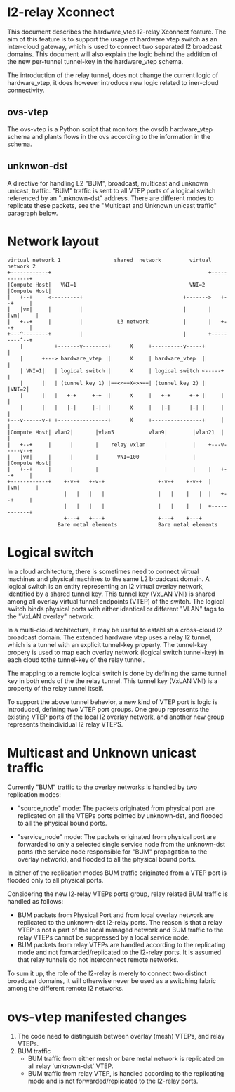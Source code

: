 l2-relay Xconnect
=================
This document describes the hardware_vtep l2-relay Xconnect feature.
The aim of this feature is to support the usage of hardware vtep switch as
an inter-cloud gateway, which is used to connect two separated l2 broadcast
domains. This document will also explain the logic behind the addition of the 
new per-tunnel tunnel-key in the hardware_vtep schema.  

The introduction of the relay tunnel, does not change the current logic of 
hardware_vtep, it does however introduce new logic related to iner-cloud
connectivity.

ovs-vtep
---------
The ovs-vtep is a Python script that monitors the ovsdb hardware_vtep schema 
and plants flows in the ovs according to the information in the schema.

unknwon-dst
-----------
A directive for handling L2 "BUM", broadcast, multicast and unknown unicast,
traffic.  "BUM" traffic is sent to all VTEP ports of a logical switch
referenced by an "unknown-dst" address. There are different modes to 
replicate these packets, see the "Multicast and Unknown unicast traffic"
paragraph below.


Network layout
==============

    virtual network 1                 shared  network         virtual network 2 
    +------------+                                                  +------------+
    |Compute Host|   VNI=1                                    VNI=2 |Compute Host|
    |   +--+     <---------+                                +------->   +--+     |
    |   |vm|     |         |                                |       |   |vm|     |
    |   +--+     |         |           L3 network           |       |   +--+     |
    +---^--------+         |                                |       +---------^--+
        |          +-------v--------+      X     +----------v-----+           |   
        |      +---> hardware_vtep  |      X     | hardware_vtep  |           |   
        | VNI=1|   | logical switch |      X     | logical switch <-----+     |   
        |      |   | (tunnel_key 1) |==<<==X=>>==| (tunnel_key 2) |     |VNI=2|   
        |      |   |   +-+     +-+  |      X     |   +-+      +-+ |     |     |   
        |      |   |   |-|     |-|  |      X     |   |-|      |-| |     |     |   
    +---v------v-+ +----------------+      X     +----------------+     |     |   
    |Compute Host| vlan2|       |vlan5           vlan9|        |vlan21  |     |   
    |   +--+     |      |       |    relay vxlan      |        |    +---v-----v--+
    |   |vm|     |      |       |      VNI=100        |        |    |Compute Host|
    |   +--+     |      |       |                     |        |    |   +--+     |
    +------------+    +-v-+   +-v-+                 +-v-+    +-v-+  |   |vm|     |
                      |   |   |   |                 |   |    |   |  |   +--+     |
                      |   |   |   |                 |   |    |   |  +------------+
                      +---+   +---+                 +---+    +---+                
                    Bare metal elements             Bare metal elements

Logical switch
===============
In a cloud architecture, there is sometimes need to connect virtual machines
and physical machines to the same L2 broadcast domain.
A logical switch is an entity representing an l2 virtual overlay network,
identified by a shared tunnel key. This tunnel key (VxLAN VNI) is shared among
all overlay virtual tunnel endpoints (VTEP) of the switch.
The logical switch binds physical ports with either identical or different
"VLAN" tags to the "VxLAN overlay" network.

In a multi-cloud architecture, it may be useful to establish a cross-cloud 
l2 broadcast domain. The extended hardware vtep uses a relay l2 tunnel,
which is a tunnel with an explicit tunnel-key property. The tunnel-key propery 
is used to map each overlay network (logical switch tunnel-key) in each cloud tothe tunnel-key of the relay tunnel.

The mapping to a remote logical switch is done by defining the same tunnel key
in both ends of the the relay tunnel. This tunnel key (VxLAN VNI) is a
property of the relay tunnel itself.

To support the above tunnel behevior, a new kind of VTEP port is logic is
introduced, defining two VTEP port groups. One group represents the existing
VTEP ports of the local l2 overlay network, and another new group represents theindividual l2 relay VTEPS.

Multicast and Unknown unicast traffic
=====================================
Currently "BUM" traffic to the overlay networks is handled by two replication
modes:

  - "source_node" mode: The packets originated from physical port
    are replicated on all the VTEPs ports pointed by unknown-dst, and flooded
    to all the physical bound ports.

  - "service_node" mode: The packets originated from physical port are
    forwarded to only a selected single service node from the unknown-dst ports
    (the service node responsible for "BUM" propagation to the overlay network),
    and flooded to all the physical bound ports.

In either of the replication modes BUM traffic originated from a VTEP port is
flooded only to all physical ports.

Considering the new l2-relay VTEPs ports group, relay related BUM traffic is 
handled as follows:
  - BUM packets from Physical Port and from local overlay network are replicated
    to the unknown-dst l2-relay ports. 
       The reason is that a relay VTEP is not a part of the local managed
       network and BUM traffic to the relay VTEPs cannot be suppressed by a
       local service node.
  - BUM packets from relay VTEPs are handled according to the replicating mode
    and not forwarded/replicated to the l2-relay ports.
       It is assumed that relay tunnels do not interconnect remote networks.

To sum it up, the role of the l2-relay is merely to connect two distinct 
broadcast domains, it will otherwise never be used as a switching fabric among
the different remote l2 networks.

ovs-vtep manifested changes
===========================

1. The code need to distinguish between overlay (mesh) VTEPs, and relay VTEPs.
2. BUM traffic
    * BUM traffic from either mesh or bare metal network is replicated on all
      relay 'unknown-dst' VTEP.
    * BUM traffic from relay VTEP, is handled according to the replicating mode
      and is not forwarded/replicated to the l2-relay ports.


